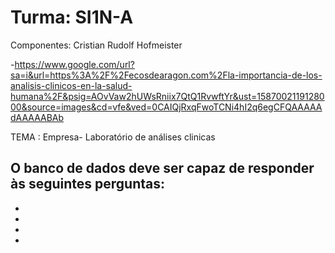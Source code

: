 # Turma: SI1N-A

Componentes: Cristian Rudolf Hofmeister

-https://www.google.com/url?sa=i&url=https%3A%2F%2Fecosdearagon.com%2Fla-importancia-de-los-analisis-clinicos-en-la-salud-humana%2F&psig=AOvVaw2hUWsRniix7QtQ1RvwftYr&ust=1587002119128000&source=images&cd=vfe&ved=0CAIQjRxqFwoTCNi4hI2q6egCFQAAAAAdAAAAABAb


TEMA : Empresa- Laboratório de análises clinicas









O banco de dados deve ser capaz de responder às seguintes perguntas:
-
-
-
-
-
